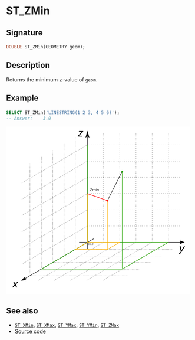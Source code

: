 # ST_ZMin

## Signature

```sql
DOUBLE ST_ZMin(GEOMETRY geom);
```

## Description

Returns the minimum z-value of `geom`.

## Example

```sql
SELECT ST_ZMin('LINESTRING(1 2 3, 4 5 6)');
-- Answer:    3.0
```

![](./ST_ZMin.png)

## See also

* [`ST_XMin`](../ST_XMin), [`ST_XMax`](../ST_XMax), [`ST_YMax`](../ST_YMax), [`ST_YMin`](../ST_YMin), [`ST_ZMax`](../ST_ZMax)
* <a href="https://github.com/orbisgis/h2gis/blob/master/h2gis-functions/src/main/java/org/h2gis/functions/spatial/properties/ST_ZMin.java" target="_blank">Source code</a>


